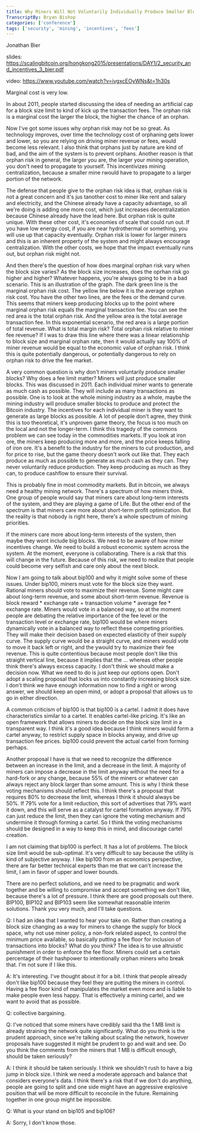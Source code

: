```yaml
---
title: Why Miners Will Not Voluntarily Individually Produce Smaller Blocks
TranscriptBy: Bryan Bishop
categories: ['conference']
tags: ['security', 'mining', 'incentives', 'fees']
---
```


Jonathan Bier

slides: <https://scalingbitcoin.org/hongkong2015/presentations/DAY1/2_security_and_incentives_3_bier.pdf>

video: <https://www.youtube.com/watch?v=ivgxcEOyWNs&t=1h30s>

Marginal cost is very low.

In about 2011, people started discussing the idea of needing an artificial cap for a block size limit to kind of kick up the transaction fees. The orphan risk is a marginal cost the larger the block, the higher the chance of an orphan.

Now I've got some issues why orphan risk may not be so great. As technology improves, over time the technology cost of orphaning gets lower and lower, so you are relying on driving miner revenue or fees, would become less relevant. I also think that orphans just by nature are kind of bad, and the aim of the system is to prevent orphans. Another reason is that orphan risk in general, the larger you are, the larger your mining operation, you don't need to propagate to yourself. This incentivizes mining centralization, because a smaller mine rwould have to propagate to a larger portion of the network.

The defense that people give to the orphan risk idea is that, orphan risk is not a great concern and it's jus tanother cost to miner like rent and salary and electricity, and the Chinese already have a capacity advantage, so all we're doing is adding one more cost, which just increases decentralization because Chinese already have the lead here. But orphan risk is quite unique. With these other cost, it's economies of scale that could run out. If you have low energy cost, if you are near hydrothermal or something, you will use up that capacity eventually. Orphan risk is lower for larger miners and this is an inherent property of the system and might always encourage centralization. With the other costs, we hope that the impact eventually runs out, but orphan risk might not.

And then there's the question of how does marginal orphan risk vary when the block size varies? As the block size increases, does the oprhan risk go higher and higher? Whatever happens, you're always going to be in a bad scenario. This is an illustration of the graph. The dark green line is the marginal orphan risk cost. The yellow line below it is the average orphan risk cost. You have the other two lines, are the fees or the demand curve. This seems that miners keep producing blocks up to the point where marginal orphan risk equals the marginal transaction fee. You can see the red area is the total orphan risk. And the yellow area is the total average transaction fee. In this exponential scenario, the red area is a large portion of total revenue. What is total margin risk? Total orphan risk relative to miner fee revenue? If I was to draw this line where there was a linear relationship to block size and marginal orphan rate, then it would actually say 100% of miner revenue would be equal to the economic value of orphan risk. I think this is quite potentially dangerous, or potentially dangerous to rely on orphan risk to drive the fee market.

A very common question is why don't miners voluntarily produce smaller blocks? Why does a fee limit matter? Miners will just produce smaller blocks. This was discussed in 2011. Each individual miner wants to generate as much cash as possible. They will include as many transactions as possible. One is to look at the whole mining industry as a whole, maybe the mining industry will produce smaller blocks to produce and protect the Bitcoin industry. The incentives for each individual miner is they want to generate as large blocks as possible. A lot of people don't agree, they think this is too theoretical, it's unproven game theory, the focus is too much on the local and not the longer-term. I think this tragedy of the commons problem we can see today in the commodities markets. If you look at iron ore, the miners keep producing more and more, and the price keeps falling of iron ore. It's a benefit to the industry for the miners to cut production, and for price to rise, but the game theory doesn't work out like that. They each produce as much as possible to generate as much cash as they can. They never voluntarily reduce production. They keep producing as much as they can, to produce cashflow to ensure their survival.

This is probably fine in most commodity markets. But in bitcoin, we always need a healthy mining network. There's a spectrum of how miners think. One group of people would say that miners care about long-term interests of the system, and they are playing a game of Life. But the other end of the spectrum is that miners care more about short-term profit optimization. But the reality is that nobody is right here, there's a whole spectrum of mining priorities.

If the miners care more about long-term interests of the system, then maybe they wont include big blocks. We need to be aware of how miner incentives change. We need to build a robust economic system across the system. At the moment, everyone is collaborating. There is a risk that this will change in the future. Because of this risk, we need to realize that people could become very selfish and care only about the next block.

Now I am going to talk about bip100 and why it might solve some of these issues. Under bip100, miners must vote for the block size they want. Rational miners should vote to maximize their revenue. Some might care about long-term revenue, and some about short-term revenue. Revenue is block reward * exchange rate + transaction volume * average fee * exchange rate. Miners would vote in a balanced way, so at the moment people are debating the relative importance of the fee level or the transaction level or exchange rate, bip100 would be where miners dynamically vote in a balanced way to reflect these competing priorities. They will make their decision based on expected elasticity of their supply curve. The supply curve would be a straight curve, and miners would vote to move it back left or right, and the ywould try to maximize their fee revenue. This is quite contentious because most people don't like this straight vertical line, because it implies that the ... whereas other people think there's always excess capacity. I don't think we should make a decision now. What we need to do is just keep our options open. Don't adopt a scaling proposal that locks us into constantly increasing block size. I don't think we have enough information now to find a right or wrong answer, we should keep an open mind, or adopt a proposal that allows us to go in either direction.

A common criticism of bip100 is that bip100 is a cartel. I admit it does have characteristics similar to a cartel. It enables cartel-like pricing. It's like an open framework that allows miners to decide on  the block size limit in a transparent way. I think it's a good idea because I think miners would form a cartel anyway, to restrict supply space in blocks anyway, and drive up transaction fee prices. bip100 could prevent the actual cartel from forming perhaps.

Another proposal I have is that we need to recognize the difference between an increase in the limit, and a decrease in the limit. A majority of miners can impose a decrease in the limit anyway without the need for a hard-fork or any change, because 55% of the miners or whatever can always reject any block larger than some amount. This is why I think these voting mechanisms should reflect this. I think there's a proposal that requires 80% to decrease the limit, whereas I think it should always be 50%. If 79% vote for a limit reduction, this sort of advertises that 79% want it down, and this will serve as a catalyst for cartel formation anyway. If 79% can just reduce the limit, then they can ignore the voting mechanism and undermine it through forming a cartel. So I think the voting mechanisms should be designed in a way to keep this in mind, and discourage cartel creation.

I am not claiming that bip100 is perfect. It has a lot of problems. The block size limit would be sub-optimal. It's very difficult to say because the utility is kind of subjective anyway. I like bip100 from an economics perspective, there are far better technical experts than me that we can't increase the limit, I am in favor of upper and lower bounds.

There are no perfect solutions, and we need to be pragmatic and work together and be willing to compromise and accept something we don't like, because there's a lot of pressure. I think there are good proposals out there. BIP100, BIP102 and BIP103 seem like somewhat reasonable interim solutions. Thank you very much, and I'll take questions.

Q: I had an idea that I wanted to hear your take on. Rather than creating a block size changing as a way for miners to change the supply for block space, why not use miner policy, a non-fork related aspect, to control the minimum price available, so basically putting a fee floor for inclusion of transactions into blocks? What do you think? The idea is to use altruistic punishment in order to enforce the fee floor. Miners could set a certain percentage of their hashpower to intentionally orphan miners who break that. I'm not sure if I like this.

A: It's interesting. I've thought about it for a bit. I think that people already don't like bip100 because they feel they are putting the miners in control. Having a fee floor kind of manipulates the market even more and is liable to make people even less happy. That is effectively a mining cartel, and we want to avoid that as possible.

Q: collective bargaining.

Q: I've noticed that some miners have credibly said tha the 1 MB limit is already straining the network quite significantly. What do you think is the prudent approach, since we're talking about scaling the network, however proposals have suggested it might be prudent to go and wait and see. Do you think the comments from the miners that 1 MB is difficult enough, should be taken seriously?

A: I think it should be taken seriously. I think we shouldn't rush to have a big jump in block size. I think we need a moderate approach and balance that considers everyone's data. I think there's a risk that if we don't do anything, people are going to split and one side might have an aggressive explosive position that will be more difficult to reconcile in the future. Remaining together in one group might be impossible.

Q: What is your stand on bip105 and bip106?

A: Sorry, I don't know those.
